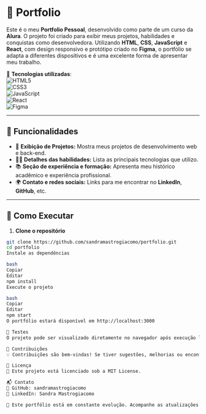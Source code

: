 # 🎨 Portfolio  

Este é o meu **Portfolio Pessoal**, desenvolvido como parte de um curso da **Alura**. O projeto foi criado para exibir meus projetos, habilidades e conquistas como desenvolvedora. Utilizando **HTML**, **CSS**, **JavaScript** e **React**, com design responsivo e protótipo criado no **Figma**, o portfólio se adapta a diferentes dispositivos e é uma excelente forma de apresentar meu trabalho.

🚀 **Tecnologias utilizadas**:  
![HTML5](https://img.shields.io/badge/HTML5-E34F26?style=flat&logo=html5&logoColor=white)  
![CSS3](https://img.shields.io/badge/CSS3-1572B6?style=flat&logo=css3&logoColor=white)  
![JavaScript](https://img.shields.io/badge/JavaScript-F7DF1E?style=flat&logo=javascript&logoColor=black)  
![React](https://img.shields.io/badge/React-20232A?style=flat&logo=react&logoColor=61DAFB)  
![Figma](https://img.shields.io/badge/Figma-F24E1E?style=flat&logo=figma&logoColor=white)  

---

## 📌 Funcionalidades  

- 🎨 **Exibição de Projetos:** Mostra meus projetos de desenvolvimento web e back-end.
- 👩‍💻 **Detalhes das habilidades:** Lista as principais tecnologias que utilizo.
- 📚 **Seção de experiência e formação:** Apresenta meu histórico acadêmico e experiência profissional.
- 🌍 **Contato e redes sociais:** Links para me encontrar no **LinkedIn**, **GitHub**, etc.

---

## 🚀 Como Executar  

1. **Clone o repositório**  
```bash
git clone https://github.com/sandramastrogiacomo/portfolio.git
cd portfolio
Instale as dependências

bash
Copiar
Editar
npm install
Execute o projeto

bash
Copiar
Editar
npm start
O portfólio estará disponível em http://localhost:3000

📡 Testes
O projeto pode ser visualizado diretamente no navegador após execução local, e não há API envolvida, sendo totalmente front-end.

🤝 Contribuições
💡 Contribuições são bem-vindas! Se tiver sugestões, melhorias ou encontrar problemas, abra uma issue ou envie um pull request.

📜 Licença
📝 Este projeto está licenciado sob a MIT License.

📬 Contato
🔗 GitHub: sandramastrogiacomo
🔗 LinkedIn: Sandra Mastrogiacomo

📌 Este portfólio está em constante evolução. Acompanhe as atualizações! 🚀
